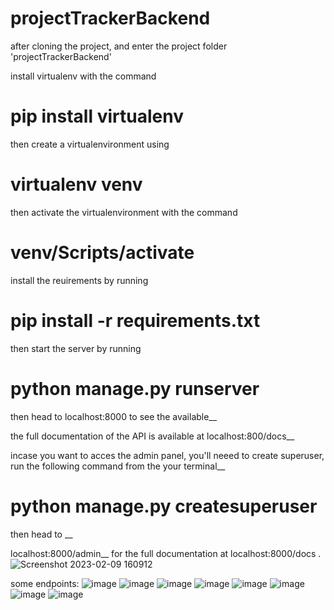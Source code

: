 # projectTrackerBackend

after cloning the project, and enter the project folder 'projectTrackerBackend'

install virtualenv with the command

# pip install virtualenv

then create a virtualenvironment using

# virtualenv venv

then activate the virtualenvironment with the command

# venv/Scripts/activate

install the reuirements by running

# pip install -r requirements.txt

then start the server by running

# python manage.py runserver

then head to localhost:8000 to see the available__

the full documentation of the API is available at localhost:800/docs__

incase you want to acces the admin panel, you'll neeed to create superuser, run the following command from the your terminal__

# python manage.py createsuperuser

then head to __

localhost:8000/admin__
for the full documentation at localhost:8000/docs
.![Screenshot 2023-02-09 160912](https://user-images.githubusercontent.com/93847541/217851770-71190036-52cb-4448-b1ce-9ce6f09a5e6e.png)

some endpoints:
![image](https://user-images.githubusercontent.com/93847541/217852734-8d87bc08-9b95-4ee3-a027-a1b3f82ec9c2.png)
![image](https://user-images.githubusercontent.com/93847541/217853109-2adabdc4-0428-4296-8c0b-8080de685d56.png)
![image](https://user-images.githubusercontent.com/93847541/217853555-c8feaba6-91fd-4a07-ad89-f27d13da9ad5.png)
![image](https://user-images.githubusercontent.com/93847541/217853825-63c5813b-4d69-44e6-bb1b-147142011c18.png)
![image](https://user-images.githubusercontent.com/93847541/217854072-7976e031-a6d6-49d5-abb6-1f552efc79a3.png)
![image](https://user-images.githubusercontent.com/93847541/217854447-a0eaa0e9-21a6-437d-9bf5-40d8db1b6a29.png)
![image](https://user-images.githubusercontent.com/93847541/217854958-4c82912e-9bed-4d18-b32e-164311b712dc.png)
![image](https://user-images.githubusercontent.com/93847541/217855106-c5260649-6649-4182-90f6-a8ed36cb741b.png)


